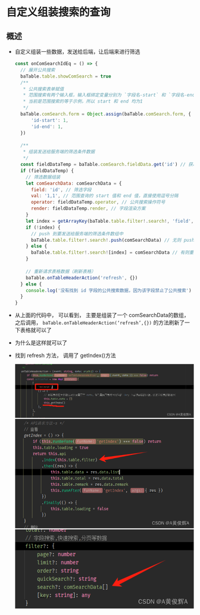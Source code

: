 # 自定义组装搜索的查询

## 概述

+ 自定义组装一些数据，发送给后端，让后端来进行筛选

  ```js
  const onComSearchIdEq = () => {
    // 展开公共搜索
    baTable.table.showComSearch = true
    /**
     * 公共搜索表单赋值
     * 范围搜索有两个输入框，输入框绑定变量分别为 `字段名-start` 和 `字段名-end`
     * 当前是范围搜索的等于示例，所以 start 和 end 均为1
     */
    baTable.comSearch.form = Object.assign(baTable.comSearch.form, {
        'id-start': 1,
        'id-end': 1,
    })

    /**
     * 组装发送给服务端的筛选条件数据
     */
    const fieldDataTemp = baTable.comSearch.fieldData.get('id') // 获取 id 字段的公共搜索数据，它由 baTable 自动初始化
    if (fieldDataTemp) {
      // 筛选数据组装
      let comSearchData: comSearchData = {
        field: 'id', // 筛选字段
        val: '1,1', // 范围查询的 start 值和 end 值，直接使用逗号分隔
        operator: fieldDataTemp.operator, // 公共搜索操作符号
        render: fieldDataTemp.render, // 字段渲染方案
      }
      let index = getArrayKey(baTable.table.filter!.search!, 'field', 'id') // 查询是否已经有 id 字段的筛选数据
      if (!index) {
        // push 到要发送给服务端的筛选条件数组中
        baTable.table.filter!.search!.push(comSearchData) // 无则 push
      } else {
        baTable.table.filter!.search![index] = comSearchData // 有则重新赋值
      }

      // 重新请求表格数据（刷新表格）
      baTable.onTableHeaderAction('refresh', {})
    } else {
      console.log('没有找到 id 字段的公共搜索数据，因为该字段禁止了公共搜索')
    }
  }
  ```

+ 从上面的代码中， 可以看到， 主要是组装了一个 comSearchData的数组，之后调用， `baTable.onTableHeaderAction(‘refresh’,{})` 的方法刷新了一下表格就可以了
+ 为什么是这样就可以了
+ 找到 refresh 方法， 调用了 getIndex()方法

  ![alt text](./images/refresh搜索.png)
  ![alt text](./images/filter.png)
  ![alt text](./images/comSearchDAta.png)
